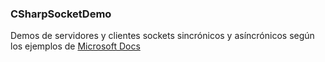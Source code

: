### CSharpSocketDemo

Demos de servidores y clientes sockets sincrónicos y asíncrónicos según los ejemplos de
[Microsoft Docs](https://docs.microsoft.com/en-us/dotnet/framework/network-programming/sockets)